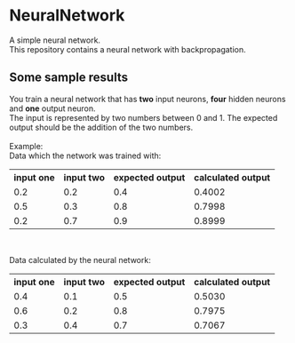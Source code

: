 # NeuralNetwork
A simple neural network.<br>
This repository contains a neural network with backpropagation.

Some sample results
---
You train a neural network that has **two** input neurons, **four** hidden neurons and **one** output neuron.<br>
The input is represented by two numbers between 0 and 1. The expected output should be the addition of the two numbers.<br>
<br>Example:<br>
Data which the network was trained with:

<table>
<tr>
<th>input one</th>
<th>input two</th>
<th>expected output</th>
<th>calculated output</th>
</tr>
<tr>
<td>0.2</td>
<td>0.2</td>
<td>0.4</td>
<td>0.4002</td>
</tr>
<tr>
<td>0.5</td>
<td>0.3</td>
<td>0.8</td>
<td>0.7998</td>
</tr>
<tr>
<td>0.2</td>
<td>0.7</td>
<td>0.9</td>
<td>0.8999</td>
</tr>
</table>
<br>

Data calculated by the neural network:

<table>
<tr>
<th>input one</th>
<th>input two</th>
<th>expected output</th>
<th>calculated output</th>
</tr>
<tr>
<td>0.4</td>
<td>0.1</td>
<td>0.5</td>
<td>0.5030</td>
</tr>
<tr>
<td>0.6</td>
<td>0.2</td>
<td>0.8</td>
<td>0.7975</td>
</tr>
<tr>
<td>0.3</td>
<td>0.4</td>
<td>0.7</td>
<td>0.7067</td>
</tr>
</table>
